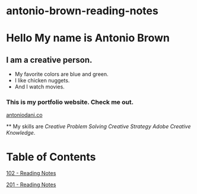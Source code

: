 # antonio-brown-reading-notes
# Hello My name is Antonio Brown 
## I am a creative person. 

- My favorite colors are blue and green. 
- I like chicken nuggets. 
- And I watch movies. 

### This is my portfolio website. Check me out. 

[antoniodani.co](https://antoniodani.co)

** My skills are  _Creative Problem Solving_ _Creative Strategy_ _Adobe Creative Knowledge_. 





# Table of Contents


[102 - Reading Notes ](https://github.com/abdani61V/antonio-brown-reading-notes/tree/main/102)

[201 - Reading Notes](https://github.com/abdani61V/antonio-brown-reading-notes/tree/main/201)
